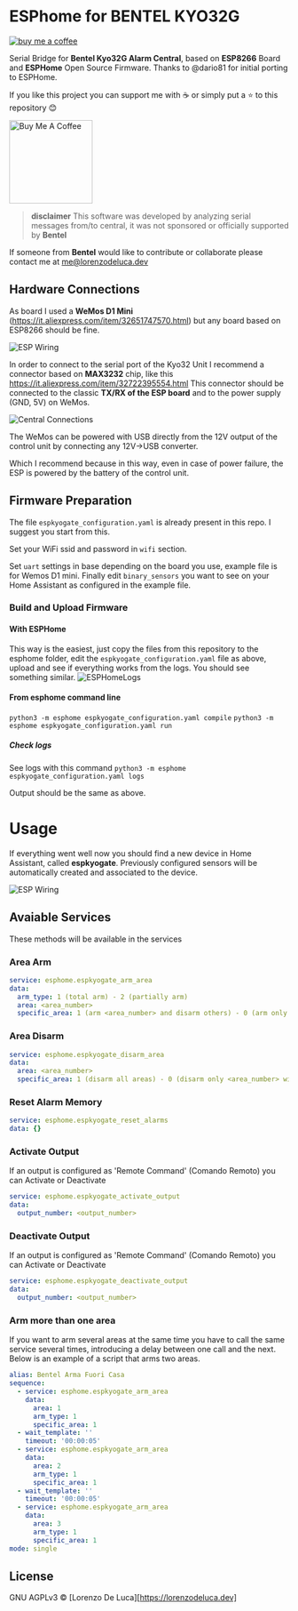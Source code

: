# ESPhome for BENTEL KYO32G
[![buy me a coffee](https://img.shields.io/badge/support-buymeacoffee-222222.svg?style=flat-square)](https://www.buymeacoffee.com/lorenzodeluca)

Serial Bridge for **Bentel Kyo32G Alarm Central**, based on **ESP8266** Board and **ESPHome** Open Source Firmware.
Thanks to @dario81 for initial porting to ESPHome.

If you like this project you can support me with :coffee: or simply put a :star: to this repository :blush:

<a href="https://www.buymeacoffee.com/lorenzodeluca" target="_blank">
  <img src="https://www.buymeacoffee.com/assets/img/custom_images/yellow_img.png" alt="Buy Me A Coffee" width="150px">
</a>

> **disclaimer** This software was developed by analyzing serial messages from/to central, it was not sponsored or officially supported by **Bentel**

If someone from **Bentel** would like to contribute or collaborate please contact me at [me@lorenzodeluca.dev](mailto:me@lorenzodeluca.dev?subject=[GitHub]ESPKyoGate)

## Hardware Connections
As board I used a **WeMos D1 Mini** (https://it.aliexpress.com/item/32651747570.html) but any board based on ESP8266 should be fine.

![ESP Wiring](https://raw.githubusercontent.com/lorenzo-deluca/espkyogate/master/images/wiring.png)

In order to connect to the serial port of the Kyo32 Unit I recommend a connector based on **MAX3232** chip, like this https://it.aliexpress.com/item/32722395554.html
This connector should be connected to the classic **TX/RX of the ESP board** and to the power supply (GND, 5V) on WeMos.

![Central Connections](https://raw.githubusercontent.com/lorenzo-deluca/espkyogate/master/images/BentelKYO32G-Connections.jpg)

The WeMos can be powered with USB directly from the 12V output of the control unit by connecting any 12V->USB converter.

Which I recommend because in this way, even in case of power failure, the ESP is powered by the battery of the control unit.

## Firmware Preparation
The file `espkyogate_configuration.yaml` is already present in this repo.
I suggest you start from this.

Set your WiFi ssid and password in `wifi` section.

Set `uart` settings in base depending on the board you use, example file is for Wemos D1 mini.
Finally edit `binary_sensors` you want to see on your Home Assistant as configured in the example file.

### Build and Upload Firmware

#### With ESPHome 
This way is the easiest, just copy the files from this repository to the esphome folder, edit the `espkyogate_configuration.yaml` file as above, upload and see if everything works from the logs.
You should see something similar.
![ESPHomeLogs](https://raw.githubusercontent.com/lorenzo-deluca/espkyogate/master/images/ESPHomeLogs.png)

#### From esphome command line
`python3 -m esphome espkyogate_configuration.yaml compile`
`python3 -m esphome espkyogate_configuration.yaml run`

##### Check logs
See logs with this command 
`python3 -m esphome espkyogate_configuration.yaml logs`

Output should be the same as above.

# Usage
If everything went well now you should find a new device in Home Assistant, called **espkyogate**.
Previously configured sensors will be automatically created and associated to the device.

![ESP Wiring](https://raw.githubusercontent.com/lorenzo-deluca/espkyogate/master/images/HomeAssistant-Lovelace.png)

## Avaiable Services
These methods will be available in the services

### Area Arm
``` yaml
service: esphome.espkyogate_arm_area
data:
  arm_type: 1 (total arm) - 2 (partially arm)
  area: <area_number>
  specific_area: 1 (arm <area_number> and disarm others) - 0 (arm only <area_number> without changing the others)
```

### Area Disarm
``` yaml
service: esphome.espkyogate_disarm_area
data:
  area: <area_number>
  specific_area: 1 (disarm all areas) - 0 (disarm only <area_number> without changing the others)
```

### Reset Alarm Memory
``` yaml
service: esphome.espkyogate_reset_alarms
data: {}
```

### Activate Output
If an output is configured as 'Remote Command' (Comando Remoto) you can Activate or Deactivate
``` yaml
service: esphome.espkyogate_activate_output
data:
  output_number: <output_number>
```

### Deactivate Output
If an output is configured as 'Remote Command' (Comando Remoto) you can Activate or Deactivate
``` yaml
service: esphome.espkyogate_deactivate_output
data:
  output_number: <output_number>
```

### Arm more than one area
If you want to arm several areas at the same time you have to call the same service several times, introducing a delay between one call and the next.
Below is an example of a script that arms two areas.
``` yaml
alias: Bentel Arma Fuori Casa
sequence:
  - service: esphome.espkyogate_arm_area
    data:
      area: 1
      arm_type: 1
      specific_area: 1
  - wait_template: ''
    timeout: '00:00:05'
  - service: esphome.espkyogate_arm_area
    data:
      area: 2
      arm_type: 1
      specific_area: 1
  - wait_template: ''
    timeout: '00:00:05'
  - service: esphome.espkyogate_arm_area
    data:
      area: 3
      arm_type: 1
      specific_area: 1
mode: single
```

## License
GNU AGPLv3 © [Lorenzo De Luca][https://lorenzodeluca.dev]
